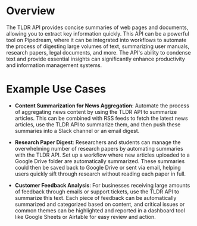 # Overview

The TLDR API provides concise summaries of web pages and documents, allowing you to extract key information quickly. This API can be a powerful tool on Pipedream, where it can be integrated into workflows to automate the process of digesting large volumes of text, summarizing user manuals, research papers, legal documents, and more. The API's ability to condense text and provide essential insights can significantly enhance productivity and information management systems.

# Example Use Cases

- **Content Summarization for News Aggregation**: Automate the process of aggregating news content by using the TLDR API to summarize articles. This can be combined with RSS feeds to fetch the latest news articles, use the TLDR API to summarize them, and then push these summaries into a Slack channel or an email digest.

- **Research Paper Digest**: Researchers and students can manage the overwhelming number of research papers by automating summaries with the TLDR API. Set up a workflow where new articles uploaded to a Google Drive folder are automatically summarized. These summaries could then be saved back to Google Drive or sent via email, helping users quickly sift through research without reading each paper in full.

- **Customer Feedback Analysis**: For businesses receiving large amounts of feedback through emails or support tickets, use the TLDR API to summarize this text. Each piece of feedback can be automatically summarized and categorized based on content, and critical issues or common themes can be highlighted and reported in a dashboard tool like Google Sheets or Airtable for easy review and action.
